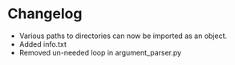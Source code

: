 # Changelog
- Various paths to directories can now be imported as an object.
- Added info.txt
- Removed un-needed loop in argument_parser.py